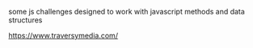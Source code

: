 some js challenges designed to work with javascript methods and data structures

https://www.traversymedia.com/

